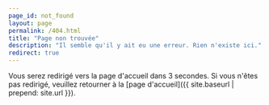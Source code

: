 ```yaml
---
page_id: not_found
layout: page
permalink: /404.html
title: "Page non trouvée"
description: "Il semble qu'il y ait eu une erreur. Rien n'existe ici."
redirect: true
---
```


Vous serez redirigé vers la page d'accueil dans 3 secondes. Si vous n'êtes pas redirigé, veuillez retourner à la [page d'accueil]({{ site.baseurl | prepend: site.url }}).